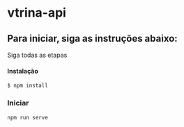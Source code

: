 # vtrina-api

## Para iniciar, siga as instruções abaixo:
Siga todas as etapas

#### Instalação
```
$ npm install
```

### Iniciar
```
npm run serve
```
